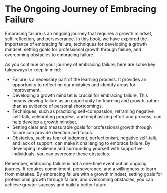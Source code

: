 The Ongoing Journey of Embracing Failure
====================================================

Embracing failure is an ongoing journey that requires a growth mindset, self-reflection, and perseverance. In this book, we have explored the importance of embracing failure, techniques for developing a growth mindset, setting goals for professional growth through failure, and overcoming obstacles to embracing failure.

As you continue on your journey of embracing failure, here are some key takeaways to keep in mind:

* Failure is a necessary part of the learning process. It provides an opportunity to reflect on our mistakes and identify areas for improvement.
* Developing a growth mindset is crucial for embracing failure. This means viewing failure as an opportunity for learning and growth, rather than as evidence of personal shortcomings.
* Techniques, such as practicing self-compassion, reframing negative self-talk, celebrating progress, and emphasizing effort and process, can help develop a growth mindset.
* Setting clear and measurable goals for professional growth through failure can provide direction and focus.
* Obstacles, such as fear of judgment, perfectionism, negative self-talk, and lack of support, can make it challenging to embrace failure. By developing resilience and surrounding yourself with supportive individuals, you can overcome these obstacles.

Remember, embracing failure is not a one-time event but an ongoing journey. It requires commitment, perseverance, and a willingness to learn from mistakes. By embracing failure with a growth mindset, setting goals for professional growth through failure, and overcoming obstacles, you can achieve greater success and build a better future.
